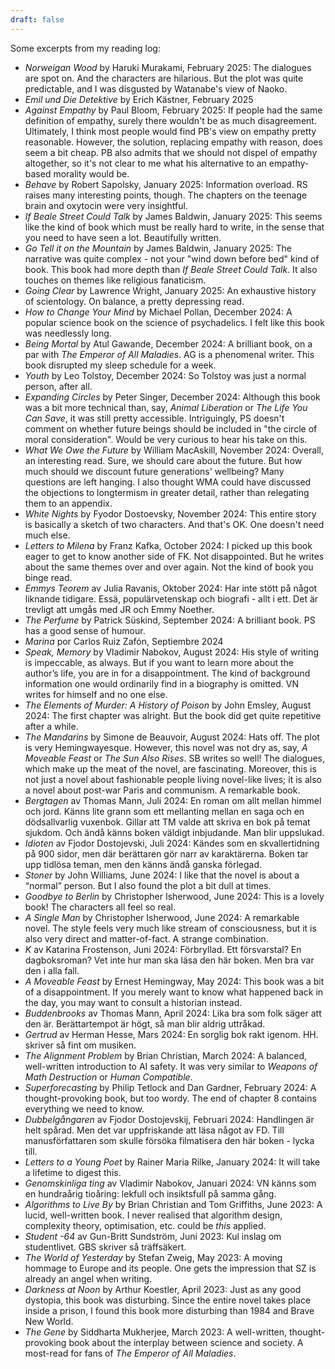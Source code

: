 ```yaml
---
draft: false
---
```


Some excerpts from my reading log:

- *Norweigan Wood* by Haruki Murakami, February 2025: The dialogues are spot on. And the characters are hilarious. But the plot was quite predictable, and I was disgusted by Watanabe's view of Naoko.
- *Emil und Die Detektive* by Erich Kästner, February 2025
- *Against Empathy* by Paul Bloom, February 2025: If people had the same definition of empathy, surely there wouldn't be as much disagreement. Ultimately, I think most people would find PB's view on empathy pretty reasonable. However, the solution, replacing empathy with reason, does seem a bit cheap. PB also admits that we should not dispel of empathy altogether, so it's not clear to me what his alternative to an empathy-based morality would be.
- *Behave* by Robert Sapolsky, January 2025: Information overload. RS raises many interesting points, though. The chapters on the teenage brain and oxytocin were very insightful. 
- *If Beale Street Could Talk* by James Baldwin, January 2025: This seems like the kind of book which must be really hard to write, in the sense that you need to have seen a lot. Beautifully written.
- *Go Tell it on the Mountain* by James Baldwin, January 2025: The narrative was quite complex - not your "wind down before bed" kind of book. This book had more depth than *If Beale Street Could Talk*. It also touches on themes like religious fanaticism. 
- *Going Clear* by Lawrence Wright, January 2025: An exhaustive history of scientology. On balance, a pretty depressing read.
- *How to Change Your Mind* by Michael Pollan, December 2024: A popular science book on the science of psychadelics. I felt like this book was needlessly long.
- *Being Mortal* by Atul Gawande, December 2024: A brilliant book, on a par with *The Emperor of All Maladies*. AG is a phenomenal writer. This book disrupted my sleep schedule for a week.
- *Youth* by Leo Tolstoy, December 2024: So Tolstoy was just a normal person, after all.
- *Expanding Circles* by Peter Singer, December 2024: Although this book was a bit more technical than, say, *Animal Liberation* or *The Life You Can Save*, it was still pretty accessible. Intriguingly, PS doesn't comment on whether future beings should be included in "the circle of moral consideration". Would be very curious to hear his take on this.
- *What We Owe the Future* by William MacAskill, November 2024: Overall, an interesting read. Sure, we should care about the future. But how much should we discount future generations' wellbeing? Many questions are left hanging. I also thought WMA could have discussed the objections to longtermism in greater detail, rather than relegating them to an appendix.
- *White Nights* by Fyodor Dostoevsky, November 2024: This entire story is basically a sketch of two characters. And that's OK. One doesn't need much else.
- *Letters to Milena* by Franz Kafka, October 2024: I picked up this book eager to get to know another side of FK. Not disappointed. But he writes about the same themes over and over again. Not the kind of book you binge read.
- *Emmys Teorem* av Julia Ravanis, Oktober 2024: Har inte stött på något liknande tidigare. Essä, populärvetenskap och biografi - allt i ett. Det är trevligt att umgås med JR och Emmy Noether.
- *The Perfume* by Patrick Süskind, September 2024: A brilliant book. PS has a good sense of humour.
- *Marina* por Carlos Ruiz Zafón, Septiembre 2024
- *Speak, Memory* by Vladimir Nabokov, August 2024: His style of writing is impeccable, as always. But if you want to learn more about the author’s life, you are in for a disappointment. The kind of background information one would ordinarily find in a biography is omitted. VN writes for himself and no one else.
- *The Elements of Murder: A History of Poison* by John Emsley, August 2024: The first chapter was alright. But the book did get quite repetitive after a while.
- *The Mandarins* by Simone de Beauvoir, August 2024: Hats off. The plot is very Hemingwayesque. However, this novel was not dry as, say, *A Moveable Feast* or *The Sun Also Rises*. SB writes so well! The dialogues, which make up the meat of the novel, are fascinating. Moreover, this is not just a novel about fashionable people living novel-like lives; it is also a novel about post-war Paris and communism. A remarkable book.
- *Bergtagen* av Thomas Mann, Juli 2024: En roman om allt mellan himmel och jord. Känns lite grann som ett mellanting mellan en saga och en dödsallvarlig vuxenbok. Gillar att TM valde att skriva en bok på temat sjukdom. Och ändå känns boken väldigt inbjudande. Man blir uppslukad.
- *Idioten* av Fjodor Dostojevski, Juli 2024: Kändes som en skvallertidning på 900 sidor, men där berättaren gör narr av karaktärerna. Boken tar upp tidlösa teman, men den känns ändå ganska förlegad.
- *Stoner* by John Williams, June 2024: I like that the novel is about a “normal” person. But I also found the plot a bit dull at times.
- *Goodbye to Berlin* by Christopher Isherwood, June 2024: This is a lovely book! The characters all feel so real.
- *A Single Man* by Christopher Isherwood, June 2024: A remarkable novel. The style feels very much like stream of consciousness, but it is also very direct and matter-of-fact. A strange combination.
- *K* av Katarina Frostenson, Juni 2024: Förbryllad. Ett försvarstal? En dagboksroman? Vet inte hur man ska läsa den här boken. Men bra var den i alla fall.
- *A Moveable Feast* by Ernest Hemingway, May 2024: This book was a bit of a disappointment. If you merely want to know what happened back in the day, you may want to consult a historian instead.
- *Buddenbrooks* av Thomas Mann, April 2024: Lika bra som folk säger att den är. Berättartempot är högt, så man blir aldrig uttråkad.
- *Gertrud* av Herman Hesse, Mars 2024: En sorglig bok rakt igenom. HH. skriver så fint om musiken.
- *The Alignment Problem* by Brian Christian, March 2024: A balanced, well-written introduction to AI safety. It was very similar to *Weapons of Math Destruction* or *Human Compatible*.
- *Superforecasting* by Philip Tetlock and Dan Gardner, February 2024: A thought-provoking book, but too wordy. The end of chapter 8 contains everything we need to know.
- *Dubbelgångaren* av Fjodor Dostojevskij, Februari 2024: Handlingen är helt spårad. Men det var uppfriskande att läsa något av FD. Till manusförfattaren som skulle försöka filmatisera den här boken - lycka till.
- *Letters to a Young Poet* by Rainer Maria Rilke, January 2024: It will take a lifetime to digest this.
- *Genomskinliga ting* av Vladimir Nabokov, Januari 2024: VN känns som en hundraårig tioåring: lekfull och insiktsfull på samma gång.
- *Algorithms to Live By* by Brian Christian and Tom Griffiths, June 2023: A lucid, well-written book. I never realised that algorithm design, complexity theory, optimisation, etc. could be *this* applied.
- *Student -64* av Gun-Britt Sundström, Juni 2023: Kul inslag om studentlivet. GBS skriver så träffsäkert.
- *The World of Yesterday* by Stefan Zweig, May 2023: A moving hommage to Europe and its people. One gets the impression that SZ is already an angel when writing.
- *Darkness at Noon* by Arthur Koestler, April 2023: Just as any good dystopia, this book was disturbing. Since the entire novel takes place inside a prison, I found this book more disturbing than 1984 and Brave New World.
- *The Gene* by Siddharta Mukherjee, March 2023: A well-written, thought-provoking book about the interplay between science and society. A most-read for fans of *The Emperor of All Maladies*.

